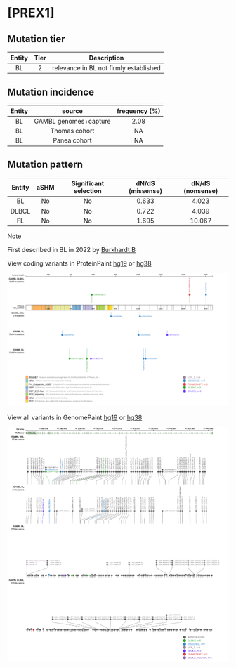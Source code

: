 # [PREX1]

## Mutation tier

|Entity|Tier|Description                           |
|:------:|:----:|--------------------------------------|
|BL    |2   |relevance in BL not firmly established|
## Mutation incidence

|Entity|source               |frequency (%)|
|:------:|:---------------------:|:-------------:|
|BL    |GAMBL genomes+capture|2.08         |
|BL    |Thomas cohort        |  NA         |
|BL    |Panea cohort         |  NA         |

## Mutation pattern

|Entity|aSHM|Significant selection|dN/dS (missense)|dN/dS (nonsense)|
|:------:|:----:|:---------------------:|:----------------:|:----------------:|
|BL    |No  |No                   |0.633           | 4.023          |
|DLBCL |No  |No                   |0.722           | 4.039          |
|FL    |No  |No                   |1.695           |10.067          |


> [!NOTE]
> First described in BL in 2022 by [Burkhardt B](https://pubmed.ncbi.nlm.nih.gov/35794096)


View coding variants in ProteinPaint [hg19](https://www.bcgsc.ca/downloads/morinlab/GAMBL/test/genes/PREX1_protein.html)  or [hg38](https://www.bcgsc.ca/downloads/morinlab/GAMBL/test/genes/PREX1_protein_hg38.html)

![image](images/proteinpaint/PREX1_NM_020820.svg)

View all variants in GenomePaint [hg19](https://www.bcgsc.ca/downloads/morinlab/GAMBL/test/genes/PREX1.html)  or [hg38](https://www.bcgsc.ca/downloads/morinlab/GAMBL/test/genes/PREX1_hg38.html)

![image](images/proteinpaint/PREX1.svg)

